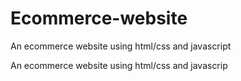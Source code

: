 # Ecommerce-website
An ecommerce website using html/css and javascript

An ecommerce website using html/css and javascrip

